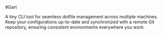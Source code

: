 #Gart

A tiny CLI tool for seamless dotfile management
across multiple machines. Keep your
configurations up-to-date and synchronized with
a remote Git repository, ensuring consistent
environments everywhere you work.
